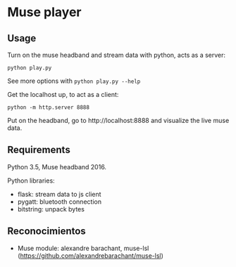 # Muse player


## Usage

Turn on the muse headband and stream data with python, acts as a server:

`python play.py`

See more options with `python play.py --help`

Get the localhost up, to act as a client:

`python -m http.server 8888`

Put on the headband, go to http://localhost:8888 and visualize the live muse data.

## Requirements
Python 3.5, Muse headband 2016.

Python libraries:
* flask: stream data to js client
* pygatt: bluetooth connection
* bitstring: unpack bytes

## Reconocimientos
* Muse module: alexandre barachant, muse-lsl (https://github.com/alexandrebarachant/muse-lsl)
